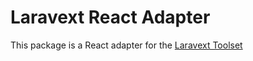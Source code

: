 # Laravext React Adapter

This package is a React adapter for the [Laravext Toolset](https://laravext.dev)